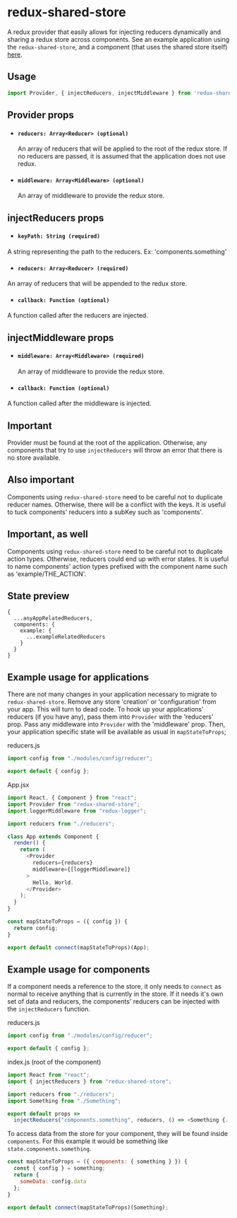 # redux-shared-store

A redux provider that easily allows for injecting reducers dynamically and sharing a redux store across components. See an example application using the `redux-shared-store`, and a component (that uses the shared store itself) [here](https://zachary-sierakowski.github.io/redux-shared-store/).

## Usage

```javascript
import Provider, { injectReducers, injectMiddleware } from 'redux-shared-store'
```

## Provider props

- #### `reducers: Array<Reducer> (optional)`

  An array of reducers that will be applied to the root of the redux store. If no reducers are passed, it is assumed that the application does not use redux.

- #### `middleware: Array<Middleware> (optional)`

  An array of middleware to provide the redux store.

## injectReducers props

  - #### `keyPath: String (required)`

  A string representing the path to the reducers. Ex: 'components.something'

  - #### `reducers: Array<Reducer> (required)`

  An array of reducers that will be appended to the redux store.

  - #### `callback: Function (optional)`

  A function called after the reducers are injected.


## injectMiddleware props

  - #### `middleware: Array<Middleware> (required)`

    An array of middleware to provide the redux store.

  - #### `callback: Function (optional)`

  A function called after the middleware is injected.

## Important

Provider must be found at the root of the application. Otherwise, any components that try to use `injectReducers` will throw an error that there is no store available.

## Also important

Components using `redux-shared-store` need to be careful not to duplicate reducer names. Otherwise, there will be a conflict with the keys. It is useful to tuck components' reducers into a subKey such as 'components'.

## Important, as well

Components using `redux-shared-store` need to be careful not to duplicate action types. Otherwise, reducers could end up with error states. It is useful to name components' action types prefixed with the component name such as 'example/THE_ACTION'.

## State preview

```
{
  ...anyAppRelatedReducers,
  components: {
    example: {
      ...exampleRelatedReducers
    }
  }
}
```

## Example usage for applications

There are not many changes in your application necessary to migrate to `redux-shared-store`. Remove any store 'creation' or 'configuration' from your app. This will turn to dead code. To hook up your applications' reducers (if you have any), pass them into `Provider` with the 'reducers' prop. Pass any middleware into `Provider` with the 'middleware' prop. Then, your application specific state will be available as usual in `mapStateToProps`;

reducers.js
```javascript
import config from "./modules/config/reducer";

export default { config };
```

App.jsx
```javascript
import React, { Component } from "react";
import Provider from "redux-shared-store";
import loggerMiddleware from "redux-logger";

import reducers from "./reducers";

class App extends Component {
  render() {
    return (
      <Provider
        reducers={reducers}
        middleware={[loggerMiddleware]}
      >
        Hello, World.
      </Provider>
    );
  }
}

const mapStateToProps = ({ config }) {
  return config;
}

export default connect(mapStateToProps)(App);
```

## Example usage for components

If a component needs a reference to the store, it only needs to `connect` as normal to receive anything that is currently in the store. If it needs it's own set of data and reducers, the components' reducers can be injected with the `injectReducers` function.

reducers.js
```javascript
import config from "./modules/config/reducer";

export default { config };
```

index.js (root of the component)
```javascript
import React from "react";
import { injectReducers } from "redux-shared-store";

import reducers from "./reducers";
import Something from "./Something";

export default props =>
  injectReducers("components.something", reducers, () => <Something {...props} />);
```

To access data from the store for your component, they will be found inside `components`. For this example it would be something like  `state.components.something`.

```javascript
const mapStateToProps = ({ components: { something } }) {
  const { config } = something;
  return {
    someData: config.data
  };
}

export default connect(mapStateToProps)(Something);
```
